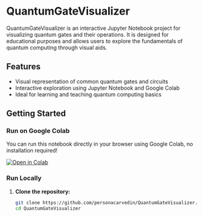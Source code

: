 # QuantumGateVisualizer

QuantumGateVisualizer is an interactive Jupyter Notebook project for visualizing quantum gates and their operations. It is designed for educational purposes and allows users to explore the fundamentals of quantum computing through visual aids.

## Features

- Visual representation of common quantum gates and circuits
- Interactive exploration using Jupyter Notebook and Google Colab
- Ideal for learning and teaching quantum computing basics

## Getting Started

### Run on Google Colab

You can run this notebook directly in your browser using Google Colab, no installation required!

[![Open in Colab](https://colab.research.google.com/assets/colab-badge.svg)](https://colab.research.google.com/github/personacarvedin/QuantumGateVisualizer/blob/main/QuantumGateVisualizer.ipynb)

### Run Locally

1. **Clone the repository:**
   ```bash
   git clone https://github.com/personacarvedin/QuantumGateVisualizer.git
   cd QuantumGateVisualizer